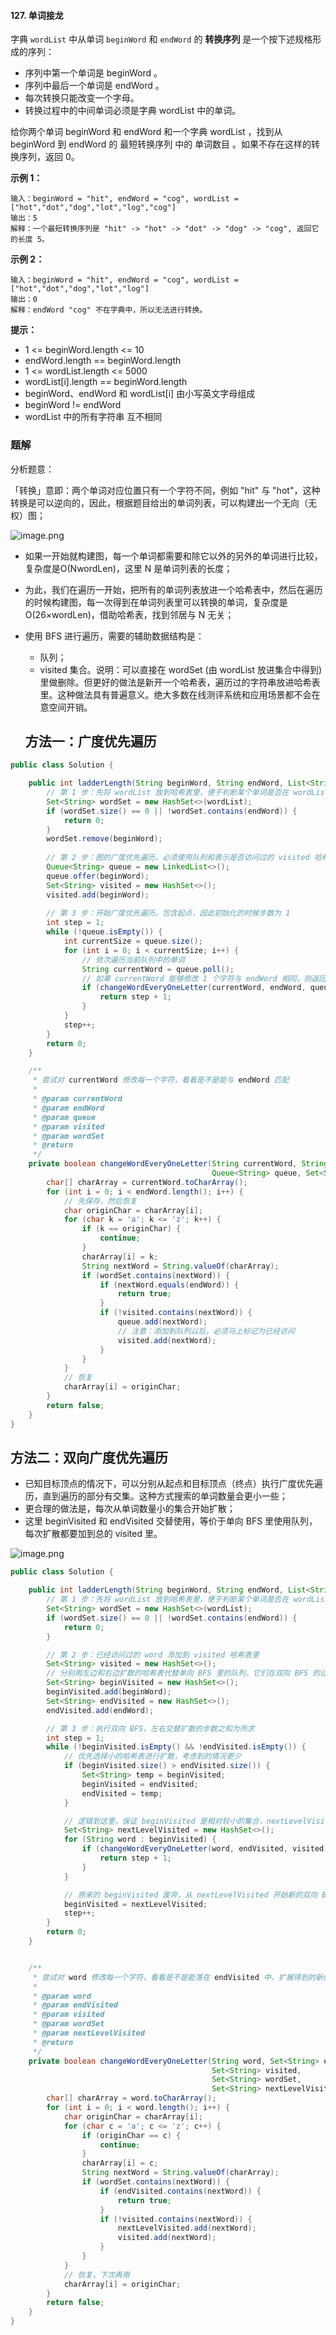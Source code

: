 #### 127. 单词接龙

字典 `wordList` 中从单词 `beginWord` 和 `endWord` 的 **转换序列** 是一个按下述规格形成的序列：

* 序列中第一个单词是 beginWord 。
* 序列中最后一个单词是 endWord 。
* 每次转换只能改变一个字母。
* 转换过程中的中间单词必须是字典 wordList 中的单词。

给你两个单词 beginWord 和 endWord 和一个字典 wordList ，找到从 beginWord 到 endWord 的 最短转换序列 中的 单词数目 。如果不存在这样的转换序列，返回 0。

**示例 1：**

```shell
输入：beginWord = "hit", endWord = "cog", wordList = ["hot","dot","dog","lot","log","cog"]
输出：5
解释：一个最短转换序列是 "hit" -> "hot" -> "dot" -> "dog" -> "cog", 返回它的长度 5。
```

**示例 2：**

```shell
输入：beginWord = "hit", endWord = "cog", wordList = ["hot","dot","dog","lot","log"]
输出：0
解释：endWord "cog" 不在字典中，所以无法进行转换。
```

**提示：**

* 1 <= beginWord.length <= 10
* endWord.length == beginWord.length
* 1 <= wordList.length <= 5000
* wordList[i].length == beginWord.length
* beginWord、endWord 和 wordList[i] 由小写英文字母组成
* beginWord != endWord
* wordList 中的所有字符串 互不相同

### 题解

分析题意：

「转换」意即：两个单词对应位置只有一个字符不同，例如 "hit" 与 "hot"，这种转换是可以逆向的，因此，根据题目给出的单词列表，可以构建出一个无向（无权）图；

![image.png](http://gitlab.wsh-study.com/xp-study/LeeteCode/-/blob/master/回溯算法/images/单词接龙/1.jpg)

* 如果一开始就构建图，每一个单词都需要和除它以外的另外的单词进行比较，复杂度是O(NwordLen)，这里 N 是单词列表的长度；

* 为此，我们在遍历一开始，把所有的单词列表放进一个哈希表中，然后在遍历的时候构建图，每一次得到在单词列表里可以转换的单词，复杂度是 O(26×wordLen)，借助哈希表，找到邻居与 N 无关；

* 使用 BFS 进行遍历，需要的辅助数据结构是：

  * 队列；
  * visited 集合。说明：可以直接在 wordSet (由 wordList 放进集合中得到)里做删除。但更好的做法是新开一个哈希表，遍历过的字符串放进哈希表里。这种做法具有普遍意义。绝大多数在线测评系统和应用场景都不会在意空间开销。


  ## 方法一：广度优先遍历

```java
public class Solution {

    public int ladderLength(String beginWord, String endWord, List<String> wordList) {
        // 第 1 步：先将 wordList 放到哈希表里，便于判断某个单词是否在 wordList 里
        Set<String> wordSet = new HashSet<>(wordList);
        if (wordSet.size() == 0 || !wordSet.contains(endWord)) {
            return 0;
        }
        wordSet.remove(beginWord);
        
        // 第 2 步：图的广度优先遍历，必须使用队列和表示是否访问过的 visited 哈希表
        Queue<String> queue = new LinkedList<>();
        queue.offer(beginWord);
        Set<String> visited = new HashSet<>();
        visited.add(beginWord);
        
        // 第 3 步：开始广度优先遍历，包含起点，因此初始化的时候步数为 1
        int step = 1;
        while (!queue.isEmpty()) {
            int currentSize = queue.size();
            for (int i = 0; i < currentSize; i++) {
                // 依次遍历当前队列中的单词
                String currentWord = queue.poll();
                // 如果 currentWord 能够修改 1 个字符与 endWord 相同，则返回 step + 1
                if (changeWordEveryOneLetter(currentWord, endWord, queue, visited, wordSet)) {
                    return step + 1;
                }
            }
            step++;
        }
        return 0;
    }

    /**
     * 尝试对 currentWord 修改每一个字符，看看是不是能与 endWord 匹配
     *
     * @param currentWord
     * @param endWord
     * @param queue
     * @param visited
     * @param wordSet
     * @return
     */
    private boolean changeWordEveryOneLetter(String currentWord, String endWord,
                                             Queue<String> queue, Set<String> visited, Set<String> wordSet) {
        char[] charArray = currentWord.toCharArray();
        for (int i = 0; i < endWord.length(); i++) {
            // 先保存，然后恢复
            char originChar = charArray[i];
            for (char k = 'a'; k <= 'z'; k++) {
                if (k == originChar) {
                    continue;
                }
                charArray[i] = k;
                String nextWord = String.valueOf(charArray);
                if (wordSet.contains(nextWord)) {
                    if (nextWord.equals(endWord)) {
                        return true;
                    }
                    if (!visited.contains(nextWord)) {
                        queue.add(nextWord);
                        // 注意：添加到队列以后，必须马上标记为已经访问
                        visited.add(nextWord);
                    }
                }
            }
            // 恢复
            charArray[i] = originChar;
        }
        return false;
    }
}
```

## 方法二：双向广度优先遍历

* 已知目标顶点的情况下，可以分别从起点和目标顶点（终点）执行广度优先遍历，直到遍历的部分有交集。这种方式搜索的单词数量会更小一些；
* 更合理的做法是，每次从单词数量小的集合开始扩散；
* 这里 beginVisited 和 endVisited 交替使用，等价于单向 BFS 里使用队列，每次扩散都要加到总的 visited 里。

![image.png](http://gitlab.wsh-study.com/xp-study/LeeteCode/-/blob/master/回溯算法/images/单词接龙/2.jpg)

```java
public class Solution {

    public int ladderLength(String beginWord, String endWord, List<String> wordList) {
        // 第 1 步：先将 wordList 放到哈希表里，便于判断某个单词是否在 wordList 里
        Set<String> wordSet = new HashSet<>(wordList);
        if (wordSet.size() == 0 || !wordSet.contains(endWord)) {
            return 0;
        }

        // 第 2 步：已经访问过的 word 添加到 visited 哈希表里
        Set<String> visited = new HashSet<>();
        // 分别用左边和右边扩散的哈希表代替单向 BFS 里的队列，它们在双向 BFS 的过程中交替使用
        Set<String> beginVisited = new HashSet<>();
        beginVisited.add(beginWord);
        Set<String> endVisited = new HashSet<>();
        endVisited.add(endWord);

        // 第 3 步：执行双向 BFS，左右交替扩散的步数之和为所求
        int step = 1;
        while (!beginVisited.isEmpty() && !endVisited.isEmpty()) {
            // 优先选择小的哈希表进行扩散，考虑到的情况更少
            if (beginVisited.size() > endVisited.size()) {
                Set<String> temp = beginVisited;
                beginVisited = endVisited;
                endVisited = temp;
            }

            // 逻辑到这里，保证 beginVisited 是相对较小的集合，nextLevelVisited 在扩散完成以后，会成为新的 beginVisited
            Set<String> nextLevelVisited = new HashSet<>();
            for (String word : beginVisited) {
                if (changeWordEveryOneLetter(word, endVisited, visited, wordSet, nextLevelVisited)) {
                    return step + 1;
                }
            }

            // 原来的 beginVisited 废弃，从 nextLevelVisited 开始新的双向 BFS
            beginVisited = nextLevelVisited;
            step++;
        }
        return 0;
    }


    /**
     * 尝试对 word 修改每一个字符，看看是不是能落在 endVisited 中，扩展得到的新的 word 添加到 nextLevelVisited 里
     *
     * @param word
     * @param endVisited
     * @param visited
     * @param wordSet
     * @param nextLevelVisited
     * @return
     */
    private boolean changeWordEveryOneLetter(String word, Set<String> endVisited,
                                             Set<String> visited,
                                             Set<String> wordSet,
                                             Set<String> nextLevelVisited) {
        char[] charArray = word.toCharArray();
        for (int i = 0; i < word.length(); i++) {
            char originChar = charArray[i];
            for (char c = 'a'; c <= 'z'; c++) {
                if (originChar == c) {
                    continue;
                }
                charArray[i] = c;
                String nextWord = String.valueOf(charArray);
                if (wordSet.contains(nextWord)) {
                    if (endVisited.contains(nextWord)) {
                        return true;
                    }
                    if (!visited.contains(nextWord)) {
                        nextLevelVisited.add(nextWord);
                        visited.add(nextWord);
                    }
                }
            }
            // 恢复，下次再用
            charArray[i] = originChar;
        }
        return false;
    }
}
```

